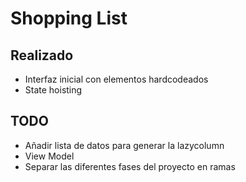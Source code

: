 # Shopping List

## Realizado

- Interfaz inicial con elementos hardcodeados
- State hoisting

## TODO

- Añadir lista de datos para generar la lazycolumn
- View Model
- Separar las diferentes fases del proyecto en ramas
